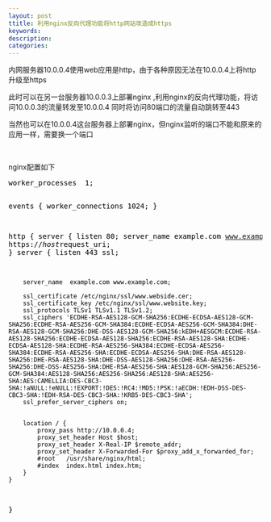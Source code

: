 ```yaml
---
layout: post
ttitle: 利用nginx反向代理功能将http网站改造成https
keywords:
description:
categories:
---
```

<p>内网服务器10.0.0.4使用web应用是http，由于各种原因无法在10.0.0.4上将http升级至https</p>
<p>此时可以在另一台服务器10.0.0.3上部署nginx ,利用nginx的反向代理功能，将访问10.0.0.3的流量转发至10.0.0.4 同时将访问80端口的流量自动跳转至443</p>
<p>当然也可以在10.0.0.4这台服务器上部署nginx，但nginx监听的端口不能和原来的应用一样，需要换一个端口</p>
<p>&nbsp;</p>
<p>nginx配置如下</p>
<div class="cnblogs_code">
<pre><span style="color: #000000;">worker_processes  1;

events {
    worker_connections  1024;
}

http {
    server {
        listen 80;
        server_name example.com www.example.com;
        return 301 https://$host$request_uri;
    }
    server {
        listen       443 ssl;

        server_name  example.com www.example.com;

        ssl_certificate /etc/nginx/ssl/www.webside.cer;
        ssl_certificate_key /etc/nginx/ssl/www.website.key;
        ssl_protocols TLSv1 TLSv1.1 TLSv1.2;
        ssl_ciphers 'ECDHE-RSA-AES128-GCM-SHA256:ECDHE-ECDSA-AES128-GCM-SHA256:ECDHE-RSA-AES256-GCM-SHA384:ECDHE-ECDSA-AES256-GCM-SHA384:DHE-RSA-AES128-GCM-SHA256:DHE-DSS-AES128-GCM-SHA256:kEDH+AESGCM:ECDHE-RSA-AES128-SHA256:ECDHE-ECDSA-AES128-SHA256:ECDHE-RSA-AES128-SHA:ECDHE-ECDSA-AES128-SHA:ECDHE-RSA-AES256-SHA384:ECDHE-ECDSA-AES256-SHA384:ECDHE-RSA-AES256-SHA:ECDHE-ECDSA-AES256-SHA:DHE-RSA-AES128-SHA256:DHE-RSA-AES128-SHA:DHE-DSS-AES128-SHA256:DHE-RSA-AES256-SHA256:DHE-DSS-AES256-SHA:DHE-RSA-AES256-SHA:AES128-GCM-SHA256:AES256-GCM-SHA384:AES128-SHA256:AES256-SHA256:AES128-SHA:AES256-SHA:AES:CAMELLIA:DES-CBC3-SHA:!aNULL:!eNULL:!EXPORT:!DES:!RC4:!MD5:!PSK:!aECDH:!EDH-DSS-DES-CBC3-SHA:!EDH-RSA-DES-CBC3-SHA:!KRB5-DES-CBC3-SHA';
        ssl_prefer_server_ciphers on;


        location / {
            proxy_pass http://10.0.0.4;
            proxy_set_header Host $host;
            proxy_set_header X-Real-IP $remote_addr;
            proxy_set_header X-Forwarded-For $proxy_add_x_forwarded_for;
            #root   /usr/share/nginx/html;
            #index  index.html index.htm;
        }
    }
}</span></pre>
</div>
<p>&nbsp;</p>
    
